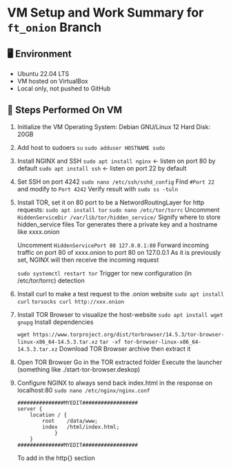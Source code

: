 # VM Setup and Work Summary for `ft_onion` Branch

## 🖥️ Environment
- Ubuntu 22.04 LTS
- VM hosted on VirtualBox
- Local only, not pushed to GitHub

## 🔧 Steps Performed On VM
1. Initialize the VM
	Operating System: Debian GNU/Linux 12
	Hard Disk: 20GB

2. Add host to sudoers
	```su```
	```sudo adduser HOSTNAME sudo```

3. Install NGINX and SSH
	```sudo apt install nginx``` <- listen on port 80 by default
	```sudo apt install ssh``` <- listen on port 22 by default

4. Set SSH on port 4242
	```sudo nano /etc/ssh/sshd_config```
	Find ``` #Port 22 ``` and modify to ```Port 4242```
	Verify result with ```sudo ss -tuln```

5. Install TOR, set it on 80 port to be a NetwordRoutingLayer for http requests:
	```sudo apt install tor```
	```sudo nano /etc/tor/torrc```
	Uncomment ```HiddenServiceDir /var/lib/tor/hidden_service/```
	Signify where to store hidden_service files
	Tor generates there a private key and a hostname like xxxx.onion

	Uncomment ```HiddenServicePort 80 127.0.0.1:80```
	Forward incoming traffic on port 80 of xxxx.onion to port 80 on 127.0.0.1
	As it is previously set, NGINX will then receive the incoming request

	```sudo systemctl restart tor```
	Trigger tor new configuration (in /etc/tor/torrc) detection

6. Install curl to make a test request to the .onion website
	```sudo apt install curl```
	```torsocks curl http://xxx.onion```

7. Install TOR Browser to visualize the host-website
	```sudo apt install wget gnupg```
	Install dependencies

	```wget https://www.torproject.org/dist/torbrowser/14.5.3/tor-browser-linux-x86_64-14.5.3.tar.xz```
	```tar -xf tor-browser-linux-x86_64-14.5.3.tar.xz```
	Download TOR Browser archive then extract it

8. Open TOR Browser
	Go in the TOR extracted folder
	Execute the launcher (something like ./start-tor-browser.deskop)

9. Configure NGINX to always send back index.html in the response on localhost:80
	```sudo nano /etc/nginx/nginx.conf```
	```
	###############MYEDIT##################
	server {
		location / {
			root	/data/www;
			index	/html/index.html;
                }       
        }
	###############MYEDIT##################
	```
	To add in the http{} section
